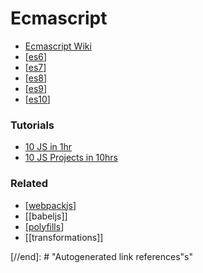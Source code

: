 # Ecmascript

- [Ecmascript Wiki](https://en.wikipedia.org/wiki/ECMAScript)
- [[es6]]
- [[es7]]
- [[es8]]
- [[es9]]
- [[es10]]

### Tutorials

- [10 JS in 1hr](https://en.wikipedia.org/wiki/ECMAScript)
- [10 JS Projects in 10hrs](https://www.youtube.com/watch?v=dtKciwk_si4)

### Related

- [[webpackjs]]
- [[babeljs]]
- [[polyfills]]
- [[transformations]]

[//begin]: # "Autogenerated link references for markdown compatibility"
[es6]: ES6/es6 "ES6"
[es7]: ES7/es7 "ES7"
[es8]: ES8/es8 "ES8"
[es9]: ES9/es9 "ES9"
[es10]: ES10/es10 "ES10"
[webpackjs]: ../nodejs/webpackjs "Webpack"
[polyfills]: ../polyfills "Polyfills"

[//end]: # "Autogenerated link references"s"
